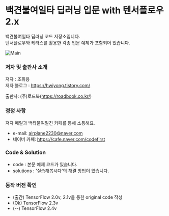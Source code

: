 ﻿# 백견불여일타 딥러닝 입문 with 텐서플로우 2.x

백견불여일타 딥러닝 코드 저장소입니다.  
텐서플로우와 케라스를 활용한 각종 입문 예제가 포함되어 있습니다.

![Main](./images/main.PNG)


### 저자 및 출판사 소개

저자 : 조휘용<br>
저자 블로그 : https://hwiyong.tistory.com/  

출판사: (주)로드북(https://roadbook.co.kr/)  

### 정정 사항

저자 메일과 백타불여일견 카페를 통해 소통해요.  
+ e-mail: airplane2230@naver.com
+ 네이버 카페: https://cafe.naver.com/codefirst

### Code & Solution
- code : 본문 예제 코드가 있습니다.
- solutions : '실습해봅시다'의 해결 방법이 있습니다.

### 동작 버전 확인
- (출간) TensorFlow 2.0v, 2.1v을 통한 original code 작성
- (Ok) TensorFlow 2.3v
- (--) TensorFlow 2.4v
